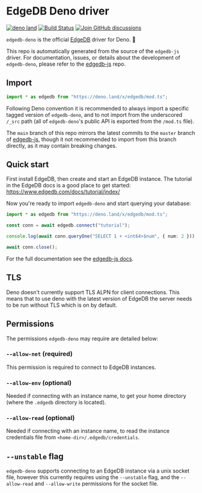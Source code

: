 # EdgeDB Deno driver

[![deno land](http://img.shields.io/badge/available%20on-deno.land/x-lightgrey.svg?logo=deno&labelColor=black)](https://deno.land/x/edgedb) [![Build Status](https://github.com/edgedb/edgedb-js/workflows/Tests/badge.svg?event=push&branch=master)](https://github.com/edgedb/edgedb-js/actions) [![Join GitHub discussions](https://img.shields.io/badge/join-github%20discussions-green)](https://github.com/edgedb/edgedb/discussions)

`edgedb-deno` is the official [EdgeDB](https://github.com/edgedb/edgedb)
driver for Deno. 🦕

This repo is automatically generated from the source of the `edgedb-js` driver.
For documentation, issues, or details about the development of `edgedb-deno`,
please refer to the [edgedb-js](https://github.com/edgedb/edgedb-js) repo.

## Import

```typescript
import * as edgedb from "https://deno.land/x/edgedb/mod.ts";
```

Following Deno convention it is recommended to always import a specific tagged
version of `edgedb-deno`, and to not import from the underscored `/_src` path
(all of `edgedb-deno`'s public API is exported from the `/mod.ts` file).

The `main` branch of this repo mirrors the latest commits to the `master`
branch of [edgedb-js](https://github.com/edgedb/edgedb-js), though it not
recommended to import from this branch directly, as it may contain breaking
changes.

## Quick start

First install EdgeDB, then create and start an EdgeDB instance. The tutorial
in the EdgeDB docs is a good place to get started:
https://www.edgedb.com/docs/tutorial/index/

Now you're ready to import `edgedb-deno` and start querying your database:

```typescript
import * as edgedb from "https://deno.land/x/edgedb/mod.ts";

const conn = await edgedb.connect("tutorial");

console.log(await conn.queryOne("SELECT 1 + <int64>$num", { num: 2 }));

await conn.close();
```

For the full documentation see the
[edgedb-js docs](https://www.edgedb.com/docs/clients/01_js/index).

## TLS

Deno doesn't currently support TLS ALPN for client connections. This means that
to use deno with the latest version of EdgeDB the server needs to be run
without TLS which is on by default.

## Permissions

The permissions `edgedb-deno` may require are detailed below:

### `--allow-net` (required)

This permission is required to connect to EdgeDB instances.

### `--allow-env` (optional)

Needed if connecting with an instance name, to get your home directory (where
the `.edgedb` directory is located).

### `--allow-read` (optional)

Needed if connecting with an instance name, to read the instance credentials
file from `<home-dir>/.edgedb/credentials`.

## `--unstable` flag

`edgedb-deno` supports connecting to an EdgeDB instance via a unix socket file,
however this currently requires using the `--unstable` flag, and the
`--allow-read` and `--allow-write` permissions for the socket file.
